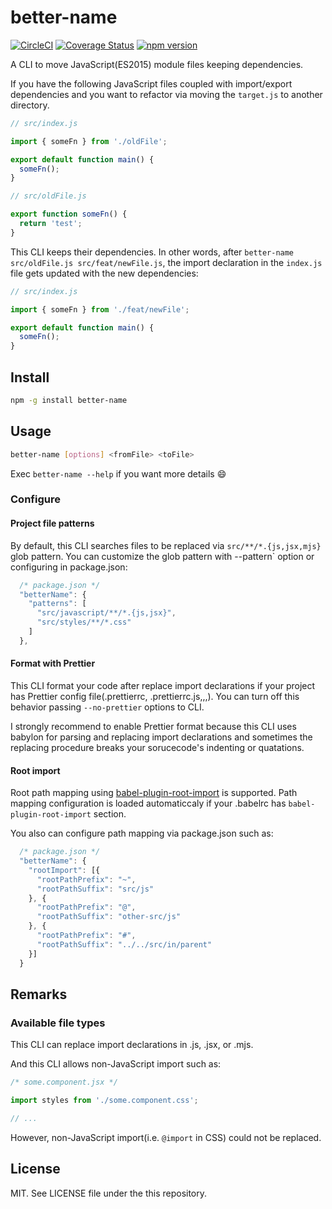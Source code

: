 # better-name
[![CircleCI](https://circleci.com/gh/Quramy/better-name.svg?style=svg)](https://circleci.com/gh/Quramy/better-name)
[![Coverage Status](https://coveralls.io/repos/github/Quramy/better-name/badge.svg?branch=master)](https://coveralls.io/github/Quramy/better-name?branch=master)
[![npm version](https://badge.fury.io/js/better-name.svg)](https://badge.fury.io/js/better-name)

A CLI to move JavaScript(ES2015) module files keeping dependencies.

If you have the following JavaScript files coupled with import/export dependencies and you want to refactor via moving the `target.js` to another directory.

```js
// src/index.js

import { someFn } from './oldFile';

export default function main() {
  someFn();
}
```

```js
// src/oldFile.js

export function someFn() {
  return 'test';
}
```

This CLI keeps their dependencies. In other words, after `better-name src/oldFile.js src/feat/newFile.js`, the import declaration in the `index.js` file gets updated with the new dependencies:

```js
// src/index.js

import { someFn } from './feat/newFile';

export default function main() {
  someFn();
}
```

## Install

```sh
npm -g install better-name
```

## Usage

```sh
better-name [options] <fromFile> <toFile>
```

Exec `better-name --help` if you want more details :smile:

### Configure

#### Project file patterns

By default, this CLI searches files to be replaced via `src/**/*.{js,jsx,mjs}` glob pattern.
You can customize the glob pattern with --pattern` option or configuring in package.json:

```js
  /* package.json */
  "betterName": {
    "patterns": [
      "src/javascript/**/*.{js,jsx}",
      "src/styles/**/*.css"
    ]
  },
```

#### Format with Prettier
This CLI format your code after replace import declarations if your project has Prettier config file(.prettierrc, .prettierrc.js,,,).
You can turn off this behavior passing `--no-prettier` options to CLI.

I strongly recommend to enable Prettier format because this CLI uses babylon for parsing and replacing import declarations and sometimes the replacing procedure breaks your sorucecode's indenting or quatations.

#### Root import
Root path mapping using [babel-plugin-root-import](https://github.com/entwicklerstube/babel-plugin-root-import) is supported.
Path mapping configuration is loaded automaticcaly if your .babelrc has `babel-plugin-root-import` section.

You also can configure path mapping via package.json such as:

```js
  /* package.json */
  "betterName": {
    "rootImport": [{
      "rootPathPrefix": "~",
      "rootPathSuffix": "src/js"
    }, {
      "rootPathPrefix": "@",
      "rootPathSuffix": "other-src/js"
    }, {
      "rootPathPrefix": "#",
      "rootPathSuffix": "../../src/in/parent"
    }]
  }
```

## Remarks
### Available file types
This CLI can replace import declarations in .js, .jsx, or .mjs.

And this CLI allows non-JavaScript import such as:


```js
/* some.component.jsx */

import styles from './some.component.css';

// ...
```

However, non-JavaScript import(i.e. `@import` in CSS) could not be replaced.

## License
MIT. See LICENSE file under the this repository.
